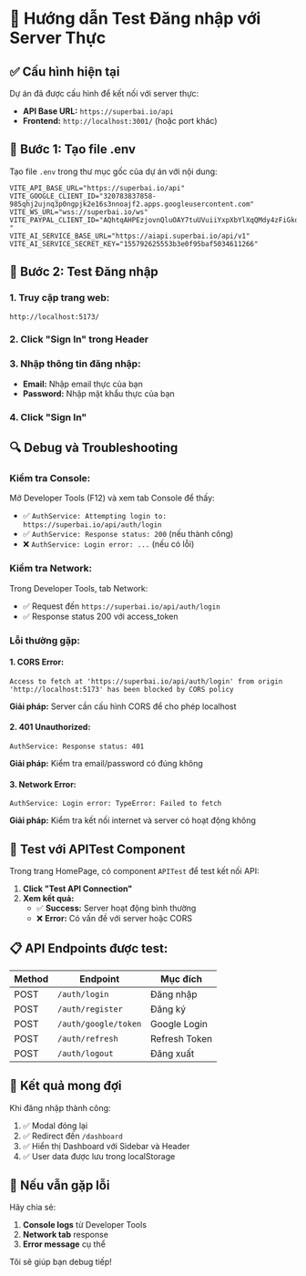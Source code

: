 # 🚀 Hướng dẫn Test Đăng nhập với Server Thực

## ✅ Cấu hình hiện tại

Dự án đã được cấu hình để kết nối với server thực:
- **API Base URL:** `https://superbai.io/api`
- **Frontend:** `http://localhost:3001/` (hoặc port khác)

## 🔧 Bước 1: Tạo file .env

Tạo file `.env` trong thư mục gốc của dự án với nội dung:

```env
VITE_API_BASE_URL="https://superbai.io/api"
VITE_GOOGLE_CLIENT_ID="320783837858-985qhj2ujnq3p0ngpjk2e16s3nnoajf2.apps.googleusercontent.com"
VITE_WS_URL="wss://superbai.io/ws"
VITE_PAYPAL_CLIENT_ID="AQhtqAHPEzjovnQluOAY7tuUVuiiYxpXbYlXqQMdy4zFiGkdMKkk59G0pSpNBNW1I5TeKFvzWpJhv4M-"
VITE_AI_SERVICE_BASE_URL="https://aiapi.superbai.io/api/v1"
VITE_AI_SERVICE_SECRET_KEY="155792625553b3e0f95baf5034611266"
```

## 🎯 Bước 2: Test Đăng nhập

### 1. Truy cập trang web:
```
http://localhost:5173/
```

### 2. Click "Sign In" trong Header

### 3. Nhập thông tin đăng nhập:
- **Email:** Nhập email thực của bạn
- **Password:** Nhập mật khẩu thực của bạn

### 4. Click "Sign In"

## 🔍 Debug và Troubleshooting

### Kiểm tra Console:
Mở Developer Tools (F12) và xem tab Console để thấy:
- ✅ `AuthService: Attempting login to: https://superbai.io/api/auth/login`
- ✅ `AuthService: Response status: 200` (nếu thành công)
- ❌ `AuthService: Login error: ...` (nếu có lỗi)

### Kiểm tra Network:
Trong Developer Tools, tab Network:
- ✅ Request đến `https://superbai.io/api/auth/login`
- ✅ Response status 200 với access_token

### Lỗi thường gặp:

#### 1. **CORS Error:**
```
Access to fetch at 'https://superbai.io/api/auth/login' from origin 'http://localhost:5173' has been blocked by CORS policy
```
**Giải pháp:** Server cần cấu hình CORS để cho phép localhost

#### 2. **401 Unauthorized:**
```
AuthService: Response status: 401
```
**Giải pháp:** Kiểm tra email/password có đúng không

#### 3. **Network Error:**
```
AuthService: Login error: TypeError: Failed to fetch
```
**Giải pháp:** Kiểm tra kết nối internet và server có hoạt động không

## 🧪 Test với APITest Component

Trong trang HomePage, có component `APITest` để test kết nối API:

1. **Click "Test API Connection"**
2. **Xem kết quả:**
   - ✅ **Success:** Server hoạt động bình thường
   - ❌ **Error:** Có vấn đề với server hoặc CORS

## 📋 API Endpoints được test:

| Method | Endpoint | Mục đích |
|--------|----------|----------|
| POST | `/auth/login` | Đăng nhập |
| POST | `/auth/register` | Đăng ký |
| POST | `/auth/google/token` | Google Login |
| POST | `/auth/refresh` | Refresh Token |
| POST | `/auth/logout` | Đăng xuất |

## 🎉 Kết quả mong đợi

Khi đăng nhập thành công:
1. ✅ Modal đóng lại
2. ✅ Redirect đến `/dashboard`
3. ✅ Hiển thị Dashboard với Sidebar và Header
4. ✅ User data được lưu trong localStorage

## 🔧 Nếu vẫn gặp lỗi

Hãy chia sẻ:
1. **Console logs** từ Developer Tools
2. **Network tab** response
3. **Error message** cụ thể

Tôi sẽ giúp bạn debug tiếp!
